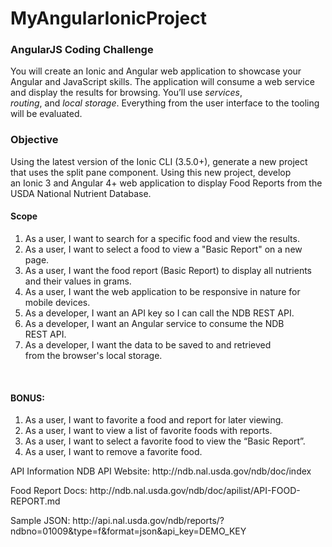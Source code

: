 # MyAngularIonicProject
<h3>AngularJS Coding Challenge</h3>
<p>You will create an Ionic and Angular web application to showcase your Angular and
JavaScript skills. The application will consume a web service and display the results for
  browsing. You’ll use <i>services</i>, <i>routing</i>, and <i>local storage</i>. Everything from the user
interface to the tooling will be evaluated. </p>
<h3>Objective</h3>
<p>Using the latest version of the Ionic CLI (3.5.0+), generate a new project that uses
the split pane component. Using this new project, develop an Ionic 3 and Angular 4+ web
application to display Food Reports from the USDA National Nutrient Database. </p>

<h4>Scope</h4>
<ol>
  <li>As a user, I want to search for a specific food and view the results.</li>
  <li>As a user, I want to select a food to view a &quot;Basic Report&quot; on a new page. </li>
  <li>As a user, I want the food report (Basic Report) to display all nutrients and their
values in grams. </li>
  <li>As a user, I want the web application to be responsive in nature for mobile
devices. </li>
  <li>As a developer, I want an API key so I can call the NDB REST API. </li>
  <li>As a developer, I want an Angular service to consume the NDB REST API.</li>
  <li>As a developer, I want the data to be saved to and retrieved from the browser&#39;s local storage. </li>
</ol>
 
 <h4>BONUS: </h4>
 <ol>
  <li>As a user, I want to favorite a food and report for later viewing.  </li>
  <li>As a user, I want to view a list of favorite foods with reports. </li>
  <li>As a user, I want to select a favorite food to view the “Basic Report”. </li>
  <li>As a user, I want to remove a favorite food. </li>
 </ol>

<p>API Information NDB API Website: http://ndb.nal.usda.gov/ndb/doc/index </p>
<p>Food Report Docs: http://ndb.nal.usda.gov/ndb/doc/apilist/API-FOOD-REPORT.md </p>
<p>Sample JSON: http://api.nal.usda.gov/ndb/reports/?ndbno=01009&amp;type=f&amp;format=json&amp;api_key=DEMO_KEY</p>
 

 
  






 

